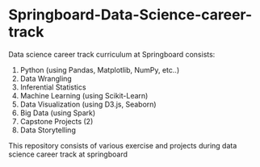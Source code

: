 # Springboard-Data-Science-career-track

Data science career track curriculum at Springboard consists:
1. Python (using Pandas, Matplotlib, NumPy, etc..)
2. Data Wrangling 
3. Inferential Statistics
4. Machine Learning (using Scikit-Learn)
5. Data Visualization (using D3.js, Seaborn)
6. Big Data (using Spark)
7. Capstone Projects (2)
8. Data Storytelling

This repository consists of various exercise and projects during data science career track at springboard

